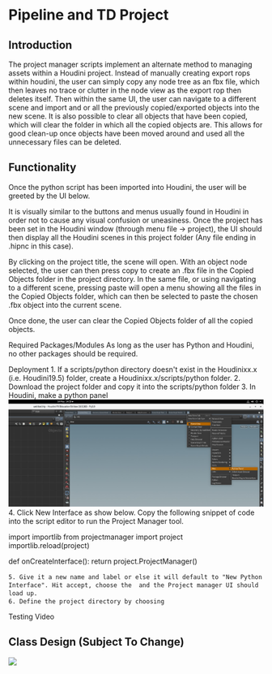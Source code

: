 # Pipeline and TD Project 

## Introduction

The project manager scripts implement an alternate method to managing assets within a Houdini project. Instead of manually creating export rops within houdini, the user can simply copy any node tree as an fbx file, which then leaves no trace or clutter in the node view as the export rop then deletes itself. Then within the same UI, the user can navigate to a different scene and import and or all the previously copied/exported objects into the new scene. It is also possible to clear all objects that have been copied, which will clear the folder in which all the copied objects are. This allows for good clean-up once objects have been moved around and used all the unnecessary files can be deleted.  

## Functionality
Once the python script has been imported into Houdini, the user will be greeted by the UI below. 

It is visually similar to the buttons and menus usually found in Houdini in order not to cause any visual confusion or uneasiness. Once the project has been set in the Houdini window (through menu file -> project), the UI should then display all the Houdini scenes in this project folder (Any file ending in .hipnc in this case).

By clicking on the project title, the scene will open. With an object node selected, the user can then press copy to create an .fbx file in the Copied Objects folder in the project directory. In the same file, or using navigating to a different scene, pressing paste will open a menu showing all the files in the Copied Objects folder, which can then be selected to paste the chosen .fbx object into the current scene. 

Once done, the user can clear the Copied Objects folder of all the copied objects.  

Required Packages/Modules
    As long as the user has Python and Houdini, no other packages should be required.

Deployment
    1. If a scripts/python directory doesn't exist in the Houdinixx.x (i.e. Houdini19.5) folder, create a Houdinixx.x/scripts/python folder.
    2. Download the project folder and copy it into the scripts/python folder 
    3. In Houdini, make a python panel 
    ![](./Python%20Panel.jpg)
    4. Click New Interface as show below. Copy the following snippet of code into the script editor to run the Project Manager tool. 
    
import importlib
from projectmanager import project
importlib.reload(project)


def onCreateInterface():
    return project.ProjectManager()




    5. Give it a new name and label or else it will default to "New Python Interface". Hit accept, choose the  and the Project manager UI should load up. 
    6. Define the project directory by choosing 
Testing
Video
## Class Design (Subject To Change)
![](./ASE%20Class%20Diagram%20-%20Albert%20Tan-Mulligan.png)